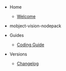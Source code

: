- Home

  - [Welcome](/)

- mobject-vision-nodepack

- Guides

  - [Coding Guide](https://mobject-dev-team.github.io/mobject-coding-convention/#/)

- Versions

  - [Changelog](changelog.md)
